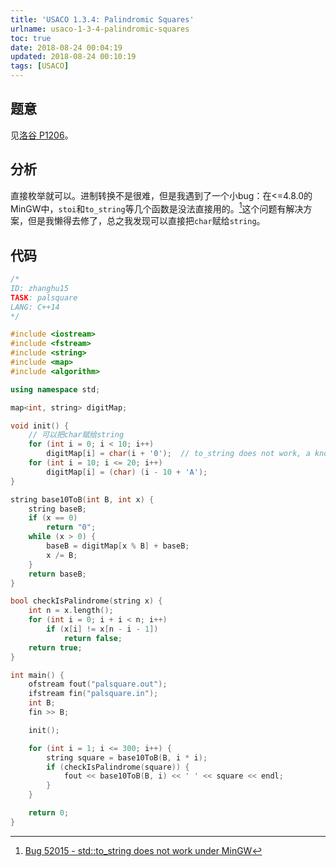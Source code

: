 ```yaml
---
title: 'USACO 1.3.4: Palindromic Squares'
urlname: usaco-1-3-4-palindromic-squares
toc: true
date: 2018-08-24 00:04:19
updated: 2018-08-24 00:10:19
tags: [USACO]
---
```


## 题意

见[洛谷 P1206](https://www.luogu.org/problemnew/show/P1206)。

## 分析

直接枚举就可以。进制转换不是很难，但是我遇到了一个小bug：在<=4.8.0的MinGW中，`stoi`和`to_string`等几个函数是没法直接用的。[^bug]这个问题有解决方案，但是我懒得去修了，总之我发现可以直接把`char`赋给`string`。

[^bug]: [Bug 52015 - std::to_string does not work under MinGW](https://gcc.gnu.org/bugzilla/show_bug.cgi?id=52015)

## 代码

```cpp
/*
ID: zhanghu15
TASK: palsquare
LANG: C++14
*/

#include <iostream>
#include <fstream>
#include <string>
#include <map>
#include <algorithm>

using namespace std;

map<int, string> digitMap;

void init() {
    // 可以把char赋给string
    for (int i = 0; i < 10; i++)
        digitMap[i] = char(i + '0');  // to_string does not work, a known issue
    for (int i = 10; i <= 20; i++)
        digitMap[i] = (char) (i - 10 + 'A');
}

string base10ToB(int B, int x) {
    string baseB;
    if (x == 0)
        return "0";
    while (x > 0) {
        baseB = digitMap[x % B] + baseB;
        x /= B;
    }
    return baseB;
}

bool checkIsPalindrome(string x) {
    int n = x.length();
    for (int i = 0; i + i < n; i++)
        if (x[i] != x[n - i - 1])
            return false;
    return true;
}

int main() {
    ofstream fout("palsquare.out");
    ifstream fin("palsquare.in");
    int B;
    fin >> B;

    init();

    for (int i = 1; i <= 300; i++) {
        string square = base10ToB(B, i * i);
        if (checkIsPalindrome(square)) {
            fout << base10ToB(B, i) << ' ' << square << endl;
        }
    }

    return 0;
}
```
